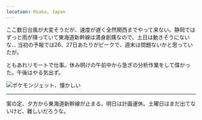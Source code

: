 ```yaml
---
location: Osaka, Japan
---
```


ここ数日台風が大変そうだが、速度が遅く全然関西までやって来ない。静岡ではずっと雨が降っていて東海道新幹線は満身創痍なので、土日は動きそうにないな... 当初の予報では26、27日あたりがピークで、週末は問題ないかと思っていたが。

ともあれリモートで仕事。休み明けの午前中から急ぎの分析作業をして偉かった。午後はやる気出ず。

![ポケモンジェット、懐かしい](https://photos.apkas.net/medium/202408/20240829-164603.webp)

---

案の定、夕方から東海道新幹線が止まる。明日は計画運休。土曜日はまだ出てないけど、難しいだろうな。